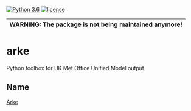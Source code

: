 [![Python 3.6](https://img.shields.io/badge/python-3.6-blue.svg)]()
[![license](https://img.shields.io/github/license/mashape/apistatus.svg)]()

| WARNING: The package is not being maintained anymore! |
| --- |

# arke

Python toolbox for UK Met Office Unified Model output

## Name
[Arke](https://en.wikipedia.org/wiki/Arke_(mythology))
